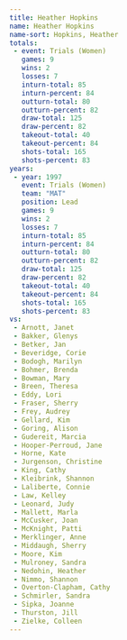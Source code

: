 ```yaml
---
title: Heather Hopkins
name: Heather Hopkins
name-sort: Hopkins, Heather
totals:
 - event: Trials (Women)
   games: 9
   wins: 2
   losses: 7
   inturn-total: 85
   inturn-percent: 84
   outturn-total: 80
   outturn-percent: 82
   draw-total: 125
   draw-percent: 82
   takeout-total: 40
   takeout-percent: 84
   shots-total: 165
   shots-percent: 83
years:
 - year: 1997
   event: Trials (Women)
   team: "MAT"
   position: Lead
   games: 9
   wins: 2
   losses: 7
   inturn-total: 85
   inturn-percent: 84
   outturn-total: 80
   outturn-percent: 82
   draw-total: 125
   draw-percent: 82
   takeout-total: 40
   takeout-percent: 84
   shots-total: 165
   shots-percent: 83
vs:
 - Arnott, Janet
 - Bakker, Glenys
 - Betker, Jan
 - Beveridge, Corie
 - Bodogh, Marilyn
 - Bohmer, Brenda
 - Bowman, Mary
 - Breen, Theresa
 - Eddy, Lori
 - Fraser, Sherry
 - Frey, Audrey
 - Gellard, Kim
 - Goring, Alison
 - Gudereit, Marcia
 - Hooper-Perroud, Jane
 - Horne, Kate
 - Jurgenson, Christine
 - King, Cathy
 - Kleibrink, Shannon
 - Laliberte, Connie
 - Law, Kelley
 - Leonard, Judy
 - Mallett, Marla
 - McCusker, Joan
 - McKnight, Patti
 - Merklinger, Anne
 - Middaugh, Sherry
 - Moore, Kim
 - Mulroney, Sandra
 - Nedohin, Heather
 - Nimmo, Shannon
 - Overton-Clapham, Cathy
 - Schmirler, Sandra
 - Sipka, Joanne
 - Thurston, Jill
 - Zielke, Colleen
---
```

